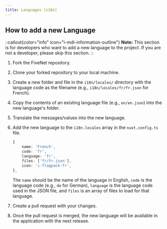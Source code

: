 ```yaml
---
title: Languages (i18n)
---
```


## How to add a new Language

::callout{color="info" icon="i-mdi-information-outline"}
**Note:** This section is for developers who want to add a new language to the project. If you are not a developer, please skip this section.
::
1. Fork the FiveNet repository.
2. Clone your forked repository to your local machine.
3. Create a new folder and file in the `i18n/locales/` directory with the language code as the filename (e.g., `i18n/locales/fr/fr.json` for French).
4. Copy the contents of an existing language file (e.g., `en/en.json`) into the new language's folder.
5. Translate the messages/values into the new language.
6. Add the new language to the `i18n.locales` array in the `nuxt.config.ts` file.
    ```ts
    {
        name: 'French',
        code: 'fr',
        language: 'fr',
        files: ['fr/fr.json'],
        icon: 'i-flagpack-fr',
    },
    ```

    The `name` should be the name of the language in English, `code` is the language code (e.g., `de` for German), `language` is the language code used in the JSON file, and `files` is an array of files to load for that language.
7. Create a pull request with your changes.
8. Once the pull request is merged, the new language will be available in the application with the next release.
